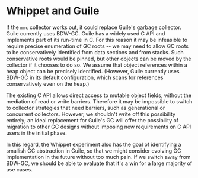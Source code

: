 # Whippet and Guile

If the `mmc` collector works out, it could replace Guile's garbage
collector.  Guile currently uses BDW-GC.  Guile has a widely used C API
and implements part of its run-time in C.  For this reason it may be
infeasible to require precise enumeration of GC roots -- we may need to
allow GC roots to be conservatively identified from data sections and
from stacks.  Such conservative roots would be pinned, but other objects
can be moved by the collector if it chooses to do so.  We assume that
object references within a heap object can be precisely identified.
(However, Guile currently uses BDW-GC in its default configuration,
which scans for references conservatively even on the heap.)

The existing C API allows direct access to mutable object fields,
without the mediation of read or write barriers.  Therefore it may be
impossible to switch to collector strategies that need barriers, such as
generational or concurrent collectors.  However, we shouldn't write off
this possibility entirely; an ideal replacement for Guile's GC will
offer the possibility of migration to other GC designs without imposing
new requirements on C API users in the initial phase.

In this regard, the Whippet experiment also has the goal of identifying
a smallish GC abstraction in Guile, so that we might consider evolving
GC implementation in the future without too much pain.  If we switch
away from BDW-GC, we should be able to evaluate that it's a win for a
large majority of use cases.
